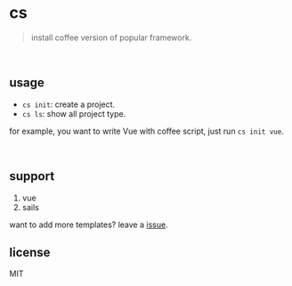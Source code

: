 # cs

> install coffee version of popular framework.

<br/>

## usage

  - `cs init`: create a project.
  - `cs ls`: show all project type.

  

  for example, you want to write Vue with coffee script, just run `cs init vue`.
  
<br/>

## support

  1. vue
  2. sails
  
  want to add more templates? leave a [issue](https://github.com/just-fine/cs/issues/new).


## license
MIT
